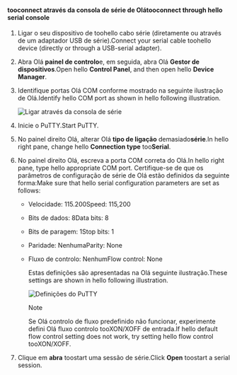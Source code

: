 <!--author=SharS last changed: 9/17/15-->

#### <a name="tooconnect-through-hello-serial-console"></a><span data-ttu-id="db73b-101">tooconnect através da consola de série de Olá</span><span class="sxs-lookup"><span data-stu-id="db73b-101">tooconnect through hello serial console</span></span>
1. <span data-ttu-id="db73b-102">Ligar o seu dispositivo de toohello cabo série (diretamente ou através de um adaptador USB de série).</span><span class="sxs-lookup"><span data-stu-id="db73b-102">Connect your serial cable toohello device (directly or through a USB-serial adapter).</span></span>
2. <span data-ttu-id="db73b-103">Abra Olá **painel de controlo**e, em seguida, abra Olá **Gestor de dispositivos**.</span><span class="sxs-lookup"><span data-stu-id="db73b-103">Open hello **Control Panel**, and then open hello **Device Manager**.</span></span>
3. <span data-ttu-id="db73b-104">Identifique portas Olá COM conforme mostrado na seguinte ilustração de Olá.</span><span class="sxs-lookup"><span data-stu-id="db73b-104">Identify hello COM port as shown in hello following illustration.</span></span>
   
     ![Ligar através da consola de série](./media/storsimple-use-putty/HCS_ConnectingDeviceS-include.png)
4. <span data-ttu-id="db73b-106">Inicie o PuTTY.</span><span class="sxs-lookup"><span data-stu-id="db73b-106">Start PuTTY.</span></span> 
5. <span data-ttu-id="db73b-107">No painel direito Olá, alterar Olá **tipo de ligação** demasiado**série**.</span><span class="sxs-lookup"><span data-stu-id="db73b-107">In hello right pane, change hello **Connection type** too**Serial**.</span></span>
6. <span data-ttu-id="db73b-108">No painel direito Olá, escreva a porta COM correta do Olá.</span><span class="sxs-lookup"><span data-stu-id="db73b-108">In hello right pane, type hello appropriate COM port.</span></span> <span data-ttu-id="db73b-109">Certifique-se de que os parâmetros de configuração de série de Olá estão definidos da seguinte forma:</span><span class="sxs-lookup"><span data-stu-id="db73b-109">Make sure that hello serial configuration parameters are set as follows:</span></span>
   
   * <span data-ttu-id="db73b-110">Velocidade: 115.200</span><span class="sxs-lookup"><span data-stu-id="db73b-110">Speed: 115,200</span></span>
   * <span data-ttu-id="db73b-111">Bits de dados: 8</span><span class="sxs-lookup"><span data-stu-id="db73b-111">Data bits: 8</span></span>
   * <span data-ttu-id="db73b-112">Bits de paragem: 1</span><span class="sxs-lookup"><span data-stu-id="db73b-112">Stop bits: 1</span></span>
   * <span data-ttu-id="db73b-113">Paridade: Nenhuma</span><span class="sxs-lookup"><span data-stu-id="db73b-113">Parity: None</span></span>
   * <span data-ttu-id="db73b-114">Fluxo de controlo: Nenhum</span><span class="sxs-lookup"><span data-stu-id="db73b-114">Flow control: None</span></span>
     
     <span data-ttu-id="db73b-115">Estas definições são apresentadas na Olá seguinte ilustração.</span><span class="sxs-lookup"><span data-stu-id="db73b-115">These settings are shown in hello following illustration.</span></span>
     
     ![Definições do PuTTY](./media/storsimple-use-putty/HCS_PuttyConfig-include.png) 
     
     > [!NOTE]
     > <span data-ttu-id="db73b-117">Se Olá controlo de fluxo predefinido não funcionar, experimente defini Olá fluxo controlo tooXON/XOFF de entrada.</span><span class="sxs-lookup"><span data-stu-id="db73b-117">If hello default flow control setting does not work, try setting hello flow control tooXON/XOFF.</span></span>
     > 
     > 
7. <span data-ttu-id="db73b-118">Clique em **abra** toostart uma sessão de série.</span><span class="sxs-lookup"><span data-stu-id="db73b-118">Click **Open** toostart a serial session.</span></span>

